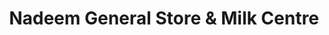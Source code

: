 ---
title: "Nadeem General Store & Milk Centre"
url: /karachi/nadeem-general-store-and-milk-centre/
shop: supermarket
---
